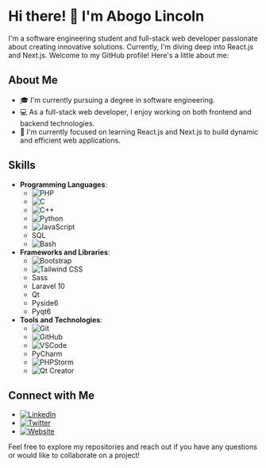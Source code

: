 # Hi there! 👋 I'm Abogo Lincoln

I'm a software engineering student and full-stack web developer passionate about creating innovative solutions. Currently, I'm diving deep into React.js and Next.js. Welcome to my GitHub profile! Here's a little about me:

## About Me

- 🎓 I'm currently pursuing a degree in software engineering.
- 💻 As a full-stack web developer, I enjoy working on both frontend and backend technologies.
- 🌱 I'm currently focused on learning React.js and Next.js to build dynamic and efficient web applications.

## Skills

- **Programming Languages**:
  - ![PHP](https://img.shields.io/badge/-PHP-777BB4?style=flat-square&logo=php&logoColor=white) 
  - ![C](https://img.shields.io/badge/-C-A8B9CC?style=flat-square&logo=c&logoColor=white) 
  - ![C++](https://img.shields.io/badge/-C++-00599C?style=flat-square&logo=c%2B%2B&logoColor=white) 
  - ![Python](https://img.shields.io/badge/-Python-3776AB?style=flat-square&logo=python&logoColor=white) 
  - ![JavaScript](https://img.shields.io/badge/-JavaScript-F7DF1E?style=flat-square&logo=javascript&logoColor=black) 
  - SQL
  - ![Bash](https://img.shields.io/badge/-Bash-4EAA25?style=flat-square&logo=gnu-bash&logoColor=white) 
- **Frameworks and Libraries**:
  - ![Bootstrap](https://img.shields.io/badge/-Bootstrap-7952B3?style=flat-square&logo=bootstrap&logoColor=white) 
  - ![Tailwind CSS](https://img.shields.io/badge/-Tailwind_CSS-38B2AC?style=flat-square&logo=tailwind-css&logoColor=white) 
  - Sass
  - Laravel 10
  - Qt
  - Pyside6
  - Pyqt6
- **Tools and Technologies**:
  - ![Git](https://img.shields.io/badge/-Git-F05032?style=flat-square&logo=git&logoColor=white) 
  - ![GitHub](https://img.shields.io/badge/-GitHub-181717?style=flat-square&logo=github&logoColor=white) 
  - ![VSCode](https://img.shields.io/badge/-VSCode-007ACC?style=flat-square&logo=visual-studio-code&logoColor=white) 
  - PyCharm
  - ![PHPStorm](https://img.shields.io/badge/-PHPStorm-000000?style=flat-square&logo=phpstorm&logoColor=white) 
  - ![Qt Creator](https://img.shields.io/badge/-Qt_Creator-41CD52?style=flat-square&logo=qt&logoColor=white) 

## Connect with Me

- [![LinkedIn](https://img.shields.io/badge/-LinkedIn-0077B5?style=flat-square&logo=linkedin&logoColor=white)](https://www.linkedin.com/in/abogo-nono)
- [![Twitter](https://img.shields.io/badge/-Twitter-1DA1F2?style=flat-square&logo=twitter&logoColor=white)](https://twitter.com/abogonono)
- [![Website](https://img.shields.io/badge/-Website-FF5722?style=flat-square&logo=google-chrome&logoColor=white)](https://abogo-lincoln.hashnode.dev/)

Feel free to explore my repositories and reach out if you have any questions or would like to collaborate on a project!
